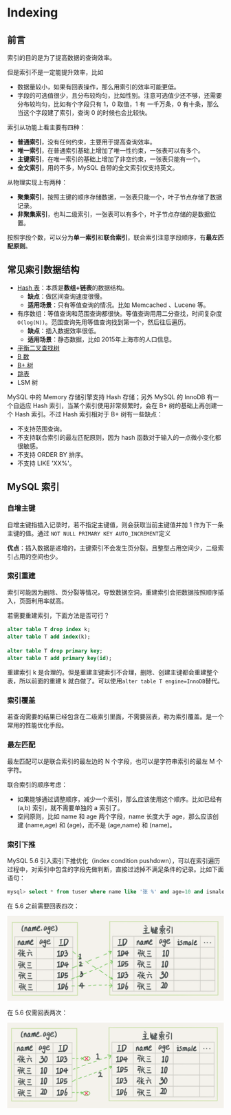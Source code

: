 # Indexing

## 前言

索引的目的是为了提高数据的查询效率。

但是索引不是一定能提升效率，比如

* 数据量较小，如果有回表操作，那么用索引的效率可能更低。
* 字段的可选值很少，且分布较均匀，比如性别。注意可选值少还不够，还需要分布较均匀，比如有个字段只有 1，0 取值，1 有 一千万条，0 有十条，那么当这个字段建了索引，查询 0 的时候也会比较快。

索引从功能上看主要有四种：

* **普通索引**，没有任何约束，主要用于提高查询效率。
* **唯一索引**，在普通索引基础上增加了唯一性约束，一张表可以有多个。
* **主键索引**，在唯一索引的基础上增加了非空约束，一张表只能有一个。
* **全文索引**，用的不多，MySQL 自带的全文索引仅支持英文。

从物理实现上有两种：

* **聚集索引**，按照主键的顺序存储数据，一张表只能一个，叶子节点存储了数据记录。
* **非聚集索引**，也叫二级索引，一张表可以有多个，叶子节点存储的是数据位置。

按照字段个数，可以分为**单一索引**和**联合索引**，联合索引注意字段顺序，有**最左匹配原则**。

## 常见索引数据结构

* [Hash 表](../../computer-science/algorithm/hash-table.md)：本质是**数组+链表**的数据结构。
  * **缺点**：做区间查询速度很慢。
  * **适用场景**：只有等值查询的情况。比如 Memcached 、Lucene 等。
* 有序数组：等值查询和范围查询都很快。等值查询用用二分查找，时间复杂度`O(log(N))`。范围查询先用等值查询找到第一个，然后往后遍历。
  * **缺点**：插入数据效率很低。
  * **适用场景**：静态数据，比如 2015年上海市的人口信息。
* [平衡二叉查找树](../../computer-science/algorithm/tree.md#ping-heng-er-cha-cha-zhao-shu)
* [B 数](../../computer-science/algorithm/tree.md#b-shu)
* [B+ 树](../../computer-science/algorithm/tree.md#b-shu-1)
* [跳表](../../computer-science/algorithm/skip-list.md)
* LSM 树

MySQL 中的 Memory 存储引擎支持 Hash 存储；另外 MySQL 的 InnoDB 有一个自适应 Hash 索引，当某个索引使用非常频繁时，会在 B+ 树的基础上再创建一个 Hash 索引。不过 Hash 索引相对于 B+ 树有一些缺点：

* 不支持范围查询。
* 不支持联合索引的最左匹配原则，因为 hash 函数对于输入的一点微小变化都很敏感。
* 不支持 ORDER BY 排序。
* 不支持 LIKE 'XX%'。

## MySQL 索引

### 自增主键

自增主键指插入记录时，若不指定主键值，则会获取当前主键值并加 1 作为下一条主键的值。通过 `NOT NULL PRIMARY KEY AUTO_INCREMENT`定义

**优点**：插入数据是递增的，主键索引不会发生页分裂。且整型占用空间少，二级索引占用的空间也少。

### 索引重建

索引可能因为删除、页分裂等情况，导致数据空洞，重建索引会把数据按照顺序插入，页面利用率就高。

若需要重建索引，下面方法是否可行？

```sql
alter table T drop index k;
alter table T add index(k);

alter table T drop primary key;
alter table T add primary key(id);
```

重建索引 k 是合理的。但是重建主键索引不合理，删除、创建主键都会重建整个表，所以前面的重建 k 就白做了。可以使用`alter table T engine=InnoDB`替代。

### 索引覆盖

若查询需要的结果已经包含在二级索引里面，不需要回表，称为索引覆盖。是一个常用的性能优化手段。

### 最左匹配

最左匹配可以是联合索引的最左边的 N 个字段，也可以是字符串索引的最左 M 个字符。

联合索引的顺序考虑：

* 如果能够通过调整顺序，减少一个索引，那么应该使用这个顺序。比如已经有 \(a,b\) 索引，就不需要单独的 a 索引了。
* 空间原则，比如 name 和 age 两个字段，name 长度大于 age，那么应该创建 \(name,age\) 和 \(age\)，而不是 \(age,name\) 和 \(name\)。

### 索引下推

MySQL 5.6 引入索引下推优化（index condition pushdown），可以在索引遍历过程中，对索引中包含的字段先做判断，直接过滤掉不满足条件的记录。比如下面语句：

```sql
mysql> select * from tuser where name like '张 %' and age=10 and ismale=1;
```

在 5.6 之前需要回表四次：

![](../../.gitbook/assets/image%20%2857%29.png)

在 5.6 仅需回表两次：

![](../../.gitbook/assets/image%20%28106%29.png)

